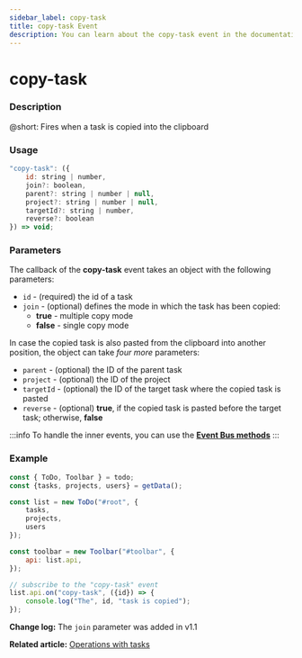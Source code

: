 ```yaml
---
sidebar_label: copy-task
title: copy-task Event
description: You can learn about the copy-task event in the documentation of the DHTMLX JavaScript To Do List library. Browse developer guides and API reference, try out code examples and live demos, and download a free 30-day evaluation version of DHTMLX To Do List.
---
```


# copy-task

### Description

@short: Fires when a task is copied into the clipboard

### Usage

~~~js
"copy-task": ({
    id: string | number,
    join?: boolean,
    parent?: string | number | null,
    project?: string | number | null,
    targetId?: string | number,
    reverse?: boolean
}) => void;
~~~

### Parameters

The callback of the **copy-task** event takes an object with the following parameters:

- `id` - (required) the id of a task
- `join` - (optional) defines the mode in which the task has been copied: 
    - **true** - multiple copy mode
    - **false** - single copy mode

In case the copied task is also pasted from the clipboard into another position, the object can take *four more* parameters:

- `parent` - (optional) the ID of the parent task
- `project` - (optional) the ID of the project
- `targetId` - (optional) the ID of the target task where the copied task is pasted
- `reverse` - (optional) **true**, if the copied task is pasted before the target task; otherwise, **false**

:::info
To handle the inner events, you can use the [**Event Bus methods**](category/event-bus-methods.md)
:::

### Example

~~~js {15-17}
const { ToDo, Toolbar } = todo;
const {tasks, projects, users} = getData();

const list = new ToDo("#root", {
    tasks,
    projects,
    users
});

const toolbar = new Toolbar("#toolbar", {
    api: list.api,
});

// subscribe to the "copy-task" event
list.api.on("copy-task", ({id}) => {
    console.log("The", id, "task is copied"); 
});
~~~ 

**Change log:** The `join` parameter was added in v1.1

**Related article:** [Operations with tasks](guides/task_operations.md#copyingpasting-a-task)